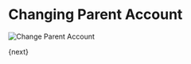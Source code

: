 <!-- add-breadcrumbs -->

# Changing Parent Account

![Change Parent Account](/docs/v13/assets/img/articles/change-parent-account.gif)

{next}
